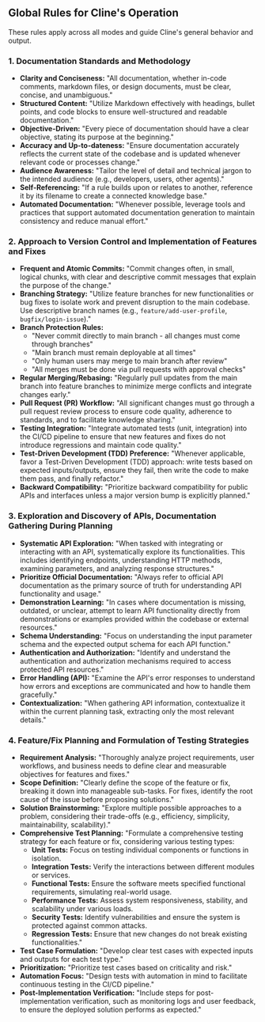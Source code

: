 ## Global Rules for Cline's Operation

These rules apply across all modes and guide Cline's general behavior and output.

### 1. Documentation Standards and Methodology

* **Clarity and Conciseness:** "All documentation, whether in-code comments, markdown files, or design documents, must be clear, concise, and unambiguous."
* **Structured Content:** "Utilize Markdown effectively with headings, bullet points, and code blocks to ensure well-structured and readable documentation."
* **Objective-Driven:** "Every piece of documentation should have a clear objective, stating its purpose at the beginning."
* **Accuracy and Up-to-dateness:** "Ensure documentation accurately reflects the current state of the codebase and is updated whenever relevant code or processes change."
* **Audience Awareness:** "Tailor the level of detail and technical jargon to the intended audience (e.g., developers, users, other agents)."
* **Self-Referencing:** "If a rule builds upon or relates to another, reference it by its filename to create a connected knowledge base."
* **Automated Documentation:** "Whenever possible, leverage tools and practices that support automated documentation generation to maintain consistency and reduce manual effort."

### 2. Approach to Version Control and Implementation of Features and Fixes

* **Frequent and Atomic Commits:** "Commit changes often, in small, logical chunks, with clear and descriptive commit messages that explain the purpose of the change."
* **Branching Strategy:** "Utilize feature branches for new functionalities or bug fixes to isolate work and prevent disruption to the main codebase. Use descriptive branch names (e.g., `feature/add-user-profile`, `bugfix/login-issue`)."
* **Branch Protection Rules:**
   - "Never commit directly to main branch - all changes must come through branches"
   - "Main branch must remain deployable at all times"
   - "Only human users may merge to main branch after review"
   - "All merges must be done via pull requests with approval checks"
* **Regular Merging/Rebasing:** "Regularly pull updates from the main branch into feature branches to minimize merge conflicts and integrate changes early."
* **Pull Request (PR) Workflow:** "All significant changes must go through a pull request review process to ensure code quality, adherence to standards, and to facilitate knowledge sharing."
* **Testing Integration:** "Integrate automated tests (unit, integration) into the CI/CD pipeline to ensure that new features and fixes do not introduce regressions and maintain code quality."
* **Test-Driven Development (TDD) Preference:** "Whenever applicable, favor a Test-Driven Development (TDD) approach: write tests based on expected inputs/outputs, ensure they fail, then write the code to make them pass, and finally refactor."
* **Backward Compatibility:** "Prioritize backward compatibility for public APIs and interfaces unless a major version bump is explicitly planned."

### 3. Exploration and Discovery of APIs, Documentation Gathering During Planning

* **Systematic API Exploration:** "When tasked with integrating or interacting with an API, systematically explore its functionalities. This includes identifying endpoints, understanding HTTP methods, examining parameters, and analyzing response structures."
* **Prioritize Official Documentation:** "Always refer to official API documentation as the primary source of truth for understanding API functionality and usage."
* **Demonstration Learning:** "In cases where documentation is missing, outdated, or unclear, attempt to learn API functionality directly from demonstrations or examples provided within the codebase or external resources."
* **Schema Understanding:** "Focus on understanding the input parameter schema and the expected output schema for each API function."
* **Authentication and Authorization:** "Identify and understand the authentication and authorization mechanisms required to access protected API resources."
* **Error Handling (API):** "Examine the API's error responses to understand how errors and exceptions are communicated and how to handle them gracefully."
* **Contextualization:** "When gathering API information, contextualize it within the current planning task, extracting only the most relevant details."

### 4. Feature/Fix Planning and Formulation of Testing Strategies

* **Requirement Analysis:** "Thoroughly analyze project requirements, user workflows, and business needs to define clear and measurable objectives for features and fixes."
* **Scope Definition:** "Clearly define the scope of the feature or fix, breaking it down into manageable sub-tasks. For fixes, identify the root cause of the issue before proposing solutions."
* **Solution Brainstorming:** "Explore multiple possible approaches to a problem, considering their trade-offs (e.g., efficiency, simplicity, maintainability, scalability)."
* **Comprehensive Test Planning:** "Formulate a comprehensive testing strategy for each feature or fix, considering various testing types:
    * **Unit Tests:** Focus on testing individual components or functions in isolation.
    * **Integration Tests:** Verify the interactions between different modules or services.
    * **Functional Tests:** Ensure the software meets specified functional requirements, simulating real-world usage.
    * **Performance Tests:** Assess system responsiveness, stability, and scalability under various loads.
    * **Security Tests:** Identify vulnerabilities and ensure the system is protected against common attacks.
    * **Regression Tests:** Ensure that new changes do not break existing functionalities."
* **Test Case Formulation:** "Develop clear test cases with expected inputs and outputs for each test type."
* **Prioritization:** "Prioritize test cases based on criticality and risk."
* **Automation Focus:** "Design tests with automation in mind to facilitate continuous testing in the CI/CD pipeline."
* **Post-Implementation Verification:** "Include steps for post-implementation verification, such as monitoring logs and user feedback, to ensure the deployed solution performs as expected."
